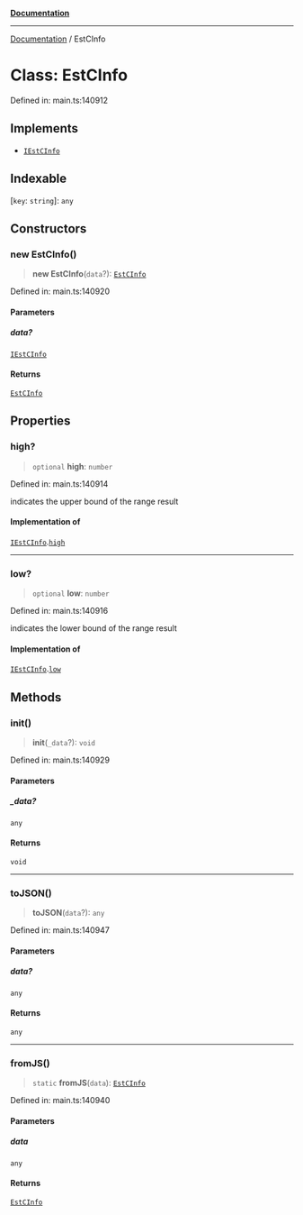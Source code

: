 [**Documentation**](../README.md)

***

[Documentation](../README.md) / EstCInfo

# Class: EstCInfo

Defined in: main.ts:140912

## Implements

- [`IEstCInfo`](../interfaces/IEstCInfo.md)

## Indexable

\[`key`: `string`\]: `any`

## Constructors

### new EstCInfo()

> **new EstCInfo**(`data`?): [`EstCInfo`](EstCInfo.md)

Defined in: main.ts:140920

#### Parameters

##### data?

[`IEstCInfo`](../interfaces/IEstCInfo.md)

#### Returns

[`EstCInfo`](EstCInfo.md)

## Properties

### high?

> `optional` **high**: `number`

Defined in: main.ts:140914

indicates the upper bound of the range result

#### Implementation of

[`IEstCInfo`](../interfaces/IEstCInfo.md).[`high`](../interfaces/IEstCInfo.md#high)

***

### low?

> `optional` **low**: `number`

Defined in: main.ts:140916

indicates the lower bound of the range result

#### Implementation of

[`IEstCInfo`](../interfaces/IEstCInfo.md).[`low`](../interfaces/IEstCInfo.md#low)

## Methods

### init()

> **init**(`_data`?): `void`

Defined in: main.ts:140929

#### Parameters

##### \_data?

`any`

#### Returns

`void`

***

### toJSON()

> **toJSON**(`data`?): `any`

Defined in: main.ts:140947

#### Parameters

##### data?

`any`

#### Returns

`any`

***

### fromJS()

> `static` **fromJS**(`data`): [`EstCInfo`](EstCInfo.md)

Defined in: main.ts:140940

#### Parameters

##### data

`any`

#### Returns

[`EstCInfo`](EstCInfo.md)
